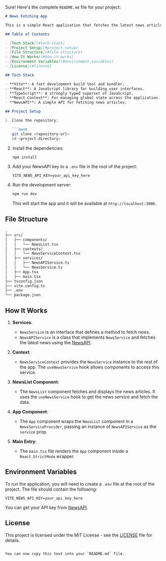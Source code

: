 Sure! Here's the complete `README.md` file for your project:

```md
# News Fetching App

This is a simple React application that fetches the latest news articles using the [NewsAPI](https://newsapi.org/). It uses modern tools and concepts, including Vite, TypeScript, React Context, and custom services to fetch and display the news.

## Table of Contents

- [Tech Stack](#tech-stack)
- [Project Setup](#project-setup)
- [File Structure](#file-structure)
- [How It Works](#how-it-works)
- [Environment Variables](#environment-variables)
- [License](#license)

## Tech Stack

- **Vite**: A fast development build tool and bundler.
- **React**: A JavaScript library for building user interfaces.
- **TypeScript**: A strongly typed superset of JavaScript.
- **React Context**: For managing global state across the application.
- **NewsAPI**: A simple API for fetching news articles.

## Project Setup

1. Clone the repository:

   ```bash
   git clone <repository-url>
   cd <project-directory>
   ```

2. Install the dependencies:

   ```bash
   npm install
   ```

3. Add your NewsAPI key to a `.env` file in the root of the project:

   ```env
   VITE_NEWS_API_KEY=your_api_key_here
   ```

4. Run the development server:

   ```bash
   npm run dev
   ```

   This will start the app and it will be available at `http://localhost:3000`.

## File Structure

```bash
.
├── src/
│   ├── components/
│   │   └── NewsList.tsx
│   ├── contexts/
│   │   └── NewsServiceContext.tsx
│   ├── services/
│   │   ├── NewsAPIService.ts
│   │   └── NewsService.ts
│   ├── App.tsx
│   ├── main.tsx
├── tsconfig.json
├── vite.config.ts
├── .env
└── package.json
```

## How It Works

1. **Services**: 
   - `NewsService` is an interface that defines a method to fetch news.
   - `NewsAPIService` is a class that implements `NewsService` and fetches the latest news using the [NewsAPI](https://newsapi.org/).

2. **Context**: 
   - `NewsServiceContext` provides the `NewsService` instance to the rest of the app. The `useNewsService` hook allows components to access this service.

3. **NewsList Component**:
   - The `NewsList` component fetches and displays the news articles. It uses the `useNewsService` hook to get the news service and fetch the data.

4. **App Component**:
   - The `App` component wraps the `NewsList` component in a `NewsServiceProvider`, passing an instance of `NewsAPIService` as the `service` prop.

5. **Main Entry**:
   - The `main.tsx` file renders the `App` component inside a `React.StrictMode` wrapper.

## Environment Variables

To run the application, you will need to create a `.env` file at the root of the project. The file should contain the following:

```env
VITE_NEWS_API_KEY=your_api_key_here
```

You can get your API key from [NewsAPI](https://newsapi.org/).

## License

This project is licensed under the MIT License - see the [LICENSE](LICENSE) file for details.
```

You can now copy this text into your `README.md` file.